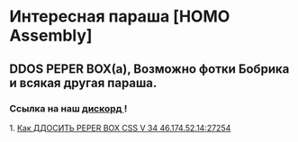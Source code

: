 <DOCTYPE html>
<html>
<head>
<title> UH</title>
<link href="style.css" rel="stylesheet" type="text/css"/>
</head>
<body>
          <h1> <a>  Интересная параша [HOMO Assembly] </a> </h1>
      <h2><a1> DDOS PEPER BOX(а), <a> Возможно фотки Бобрика и всякая другая параша. </a> </h2>
    <h3>Ссылка на наш <a href= "https://discordapp.com/invite/djhDbcS"> дискорд </a>!</h3>    
1. <a id="sas" href= "https://princephobos.github.io/">Как ДДОСИТЬ PEPER BOX CSS V 34 46.174.52.14:27254</a>        
</body>
</html>
